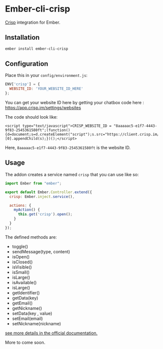 # Ember-cli-crisp

[Crisp](https://crisp.im/en/) integration for Ember.

## Installation

```bash
ember install ember-cli-crisp
```

## Configuration

Place this in your `config/environment.js`:

```javascript
ENV['crisp'] = {
  WEBSITE_ID: 'YOUR_WEBSITE_ID_HERE'
};
```

You can get your website ID here by getting your chatbox code here : https://app.crisp.im/settings/websites

The code should look like: 

```
<script type="text/javascript">CRISP_WEBSITE_ID = "8aaaaac5-e1f7-4443-9f83-2545361580ft";(function(){d=document;s=d.createElement("script");s.src="https://client.crisp.im/l.js";s.async=1;d.getElementsByTagName("head")[0].appendChild(s);})();</script>
```

Here, `8aaaaac5-e1f7-4443-9f83-2545361580ft` is the website ID.

## Usage

The addon creates a service named `crisp` that you can use like so:

```javascript
import Ember from "ember";

export default Ember.Controller.extend({
  crisp: Ember.inject.service(),

  actions: {
    myAction() {
      this.get('crisp').open();
    }
  }
});

```

The defined methods are:

 * toggle()
 * sendMessage(type, content)
 * isOpen()
 * isClosed()
 * isVisible()
 * isSmall()
 * isLarge()
 * isAvailable()
 * isLarge()
 * getIdentifier()
 * getData(key)
 * getEmail()
 * getNickname()
 * setData(key , value)
 * setEmail(email)
 * setNickname(nickname)

[see more details in the official documentation.](https://help.crisp.im/answer/which-crisp-events-are-available/)
 
More to come soon.
